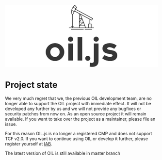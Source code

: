 
![](https://raw.githubusercontent.com/as-ideas/oil/master/src/assets/images/landing_page/logo_github.png)

# Project state

We very much regret that we, the previous OIL development team, are no longer able to support the OIL project with immediate effect. It will not be developed any further by us and we will not provide any bugfixes or security patches from now on. As an open source project it will remain available. If you want to take over the project as a maintainer, please file an issue.

For this reason OIL.js is no longer a registered CMP and does not support TCF v2.0. If you want to continue using OIL or develop it further, please register yourself at [IAB](https://iabeurope.eu/tcf-for-cmps/). 

The latest version of OIL is still available in master branch
